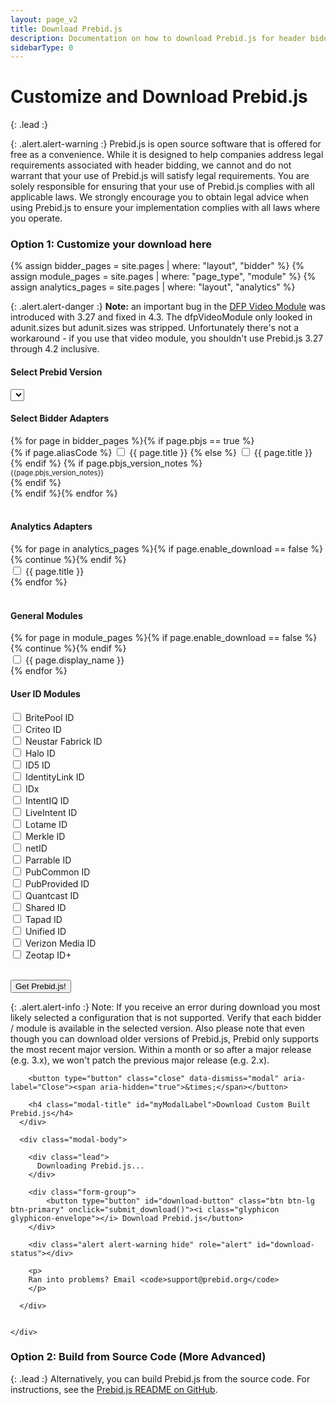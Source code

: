 ```yaml
---
layout: page_v2
title: Download Prebid.js
description: Documentation on how to download Prebid.js for header bidding.
sidebarType: 0
---
```


<script src="https://cdn.firebase.com/js/client/2.4.2/firebase.js"></script>

<script>

  getVersionList();

$(function(){
  $('#myModal').on('show.bs.modal', function (e) {
    var form_data = get_form_data();
    if(form_data.modules.length < 1){
      alert('Please select at least 1 bidder');
      return e.preventDefault() // stops modal from being shown
    }
    return;
  });

  // show all adapters
  $('.adapters .col-md-4').show();
});

function getVersionList() {
  $.ajax({
      type: "GET",
      url: "https://js-download.prebid.org/versions",
  })
  .success(function(data) {
    try{
      data = JSON.parse(data);
      var versions = data.versions;
      if(!versions || versions.length === 0) {
        showError();
        return;
      }
      versions.forEach(function(version, index){
        if(index === 0) {
          $('.selectpicker').append('<option value="'+version+'">'+version+' - latest </option>');
        }
        else{
          if(version.match(/\d\.\d+\.\d+/i)){
            $('.selectpicker').append('<option value="'+version+'">'+version+'</option>');
          }
          else{
            // $('.selectpicker').append('<option value="'+version+'">'+version+' - deprecated</option>');
          }
        }
      });
    }
    catch(e) {
      console.log(e);
      showError();
    }

  })
  .fail(function(e) {
    console.log(e);
    showError();
  });
  function showError(){
     $('.selectpicker').append('<option value="error">Error generating version list. Please try again later</option>');
  }
}

function submit_download() {
    var form_data = get_form_data();

    var alertStatus = $('#download-status');

    alertStatus.addClass('hide');

    $('#download-button').html('<i class="glyphicon glyphicon-send"></i> Sending Request...').addClass('disabled');
    alertStatus.html('Request sent! This should only take a few moments!');
    alertStatus.removeClass('hide');
    $.ajax({
        type: "POST",
        url: "https://js-download.prebid.org/download",
        //dataType: 'json',
        data: form_data
    })
    .success(function(data, textStatus, jqXHR) {
      var buttn = $('#download-button');
      //buttn.addClass('btn-success');
      buttn.html('<i class="glyphicon glyphicon-ok"></i> Prebid.js file successfully generated!');
      alertStatus.addClass('hide');
      // Try to find out the filename from the content disposition `filename` value
      var filename = "prebid" + form_data['version'] + ".js";
      // this doens't work in our current jquery version.
      var disposition = jqXHR.getResponseHeader('Content-Disposition');
      if (disposition && disposition.indexOf('attachment') !== -1) {
          var filenameRegex = /filename[^;=\n]*=((['"]).*?\2|[^;\n]*)/;
          var matches = filenameRegex.exec(disposition);
          if (matches != null && matches[1]) filename = matches[1].replace(/['"]/g, '');
      }
      // The actual download
      var blob = new Blob([data], { type: 'text/javascript' });
      var link = document.createElement('a');
      link.href = window.URL.createObjectURL(blob);
      link.download = filename;
      document.body.appendChild(link);
      link.click();
      document.body.removeChild(link);
    })
    .fail(function(e) {
      errorO = e;
      console.log(e);
      var buttn = $('#download-button');
      buttn.html('<i class="glyphicon glyphicon-envelope"></i> Receive Prebid.js');
      buttn.removeClass('disabled');
      alert('Ran into an issue.');
    });
}

function get_form_data() {
    var bidders = [];
    var analytics = [];
    var version = $('.selectpicker').val();

    var bidder_check_boxes = $('.bidder-check-box');
    for (var i = 0; i < bidder_check_boxes.length; i++) {
        var box = bidder_check_boxes[i];
        if (box.checked) {
            bidders.push(box.getAttribute('moduleCode'));
        }
    }

    var analytics_check_boxes = $('.analytics-check-box');
    for (var i = 0; i < analytics_check_boxes.length; i++) {
        var box = analytics_check_boxes[i];
        if (box.checked) {
            analytics.push(box.getAttribute('analyticscode') + 'AnalyticsAdapter');
        }
    }

    var form_data = {};
    form_data['modules'] = bidders.concat(analytics);
    form_data['version'] = version;

    return form_data;
}


</script>

<style>
.disabled {
  color: #aaa;
}
</style>

<div class="bs-docs-section" markdown="1">

# Customize and Download Prebid.js

{: .lead :}

{: .alert.alert-warning :}
Prebid.js is open source software that is offered for free as a convenience. While it is designed to help companies address legal requirements associated with header bidding, we cannot and do not warrant that your use of Prebid.js will satisfy legal requirements. You are solely responsible for ensuring that your use of Prebid.js complies with all applicable laws.  We strongly encourage you to obtain legal advice when using Prebid.js to ensure your implementation complies with all laws where you operate.

### Option 1: Customize your download here

{% assign bidder_pages = site.pages | where: "layout", "bidder" %}
{% assign module_pages = site.pages | where: "page_type", "module" %}
{% assign analytics_pages = site.pages | where: "layout", "analytics" %}

{: .alert.alert-danger :}
**Note:** an important bug in the [DFP Video Module](/dev-docs/modules/dfp_video.html) was introduced with 3.27 and fixed in 4.3. The dfpVideoModule only looked in adunit.sizes but adunit.sizes was stripped. Unfortunately there's not a workaround - if you use that video module, you shouldn't use Prebid.js 3.27 through 4.2 inclusive.

<form>
<h4>Select Prebid Version</h4>
<select id="version_selector" class="selectpicker">
</select>
<br>
<h4>Select Bidder Adapters</h4>
<div class="row adapters">
{% for page in bidder_pages %}{% if page.pbjs == true %}
<div class="col-md-4">
 <div class="checkbox">
  <label>
  {% if page.aliasCode %} <input type="checkbox" moduleCode="{{ page.aliasCode }}BidAdapter" class="bidder-check-box"> {{ page.title }} {% else %} <input type="checkbox" moduleCode="{{ page.biddercode }}BidAdapter" class="bidder-check-box"> {{ page.title }} {% endif %}
  {% if page.pbjs_version_notes %}<br/><div style="font-size:80%">{{page.pbjs_version_notes}}</div>{% endif %}
  </label>
</div>
</div>
{% endif %}{% endfor %}
</div>


<br>
<h4>Analytics Adapters</h4>
<div class="row">
{% for page in analytics_pages %}{% if page.enable_download == false %}{% continue %}{% endif %}<div class="col-md-4">
  <div class="checkbox">
    <label>
      <input type="checkbox" analyticscode="{{ page.modulecode }}" class="analytics-check-box"> {{ page.title }}
    </label>
  </div>
</div>
{% endfor %}
</div>
<br/>
<h4>General Modules</h4>
<div class="row"> 
 {% for page in module_pages %}{% if page.enable_download == false %}{% continue %}{% endif %}<div class="col-md-4"><div class="checkbox">
  <label> <input type="checkbox" moduleCode="{{ page.module_code }}" class="bidder-check-box"> {{ page.display_name }}</label>
</div></div>{% endfor %}
</div>


<h4>User ID Modules</h4>
<div class="row">  
<div class="col-md-4"><div class="checkbox">
<label><input type="checkbox" moduleCode="britepoolIdSystem" class="bidder-check-box"> BritePool ID</label>
</div></div>
<div class="col-md-4"><div class="checkbox">
<label><input type="checkbox" moduleCode="criteoIdSystem" class="bidder-check-box"> Criteo ID</label>
</div></div>
<div class="col-md-4"><div class="checkbox">
<label><input type="checkbox" moduleCode="fabrickIdSystem" class="bidder-check-box"> Neustar Fabrick ID</label>
</div></div>
<div class="col-md-4"><div class="checkbox">
<label><input type="checkbox" moduleCode="haloIdSystem" class="bidder-check-box"> Halo ID</label>
</div></div>
<div class="col-md-4"><div class="checkbox">
<label><input type="checkbox" moduleCode="id5IdSystem" class="bidder-check-box"> ID5 ID</label>
</div></div>
<div class="col-md-4"><div class="checkbox">
<label><input type="checkbox" moduleCode="identityLinkIdSystem" class="bidder-check-box"> IdentityLink ID</label>
</div></div>
<div class="col-md-4"><div class="checkbox">
<label><input type="checkbox" moduleCode="idxIdSystem" class="bidder-check-box"> IDx</label>
</div></div>
<div class="col-md-4"><div class="checkbox">
<label><input type="checkbox" moduleCode="intentIqIdSystem" class="bidder-check-box"> IntentIQ ID</label>
</div></div>
<div class="col-md-4"><div class="checkbox">
<label><input type="checkbox" moduleCode="liveIntentIdSystem" class="bidder-check-box"> LiveIntent ID</label>
</div></div>
<div class="col-md-4"><div class="checkbox">
<label><input type="checkbox" moduleCode="lotamePanoramaIdSystem" class="bidder-check-box"> Lotame ID</label>
</div></div>
<div class="col-md-4"><div class="checkbox">
<label><input type="checkbox" moduleCode="merkleIdSystem" class="bidder-check-box"> Merkle ID</label>
</div></div>
<div class="col-md-4"><div class="checkbox">
<label><input type="checkbox" moduleCode="netIdSystem" class="bidder-check-box"> netID</label>
</div></div>
<div class="col-md-4"><div class="checkbox">
<label><input type="checkbox" moduleCode="parrableIdSystem" class="bidder-check-box"> Parrable ID</label>
</div></div>
<div class="col-md-4"><div class="checkbox">
<label><input type="checkbox" moduleCode="pubCommonIdSystem" class="bidder-check-box"> PubCommon ID</label>
</div></div>
<div class="col-md-4"><div class="checkbox">
<label><input type="checkbox" moduleCode="pubProvidedIdSystem" class="bidder-check-box"> PubProvided ID</label>
</div></div>  
<div class="col-md-4"><div class="checkbox">
<label><input type="checkbox" moduleCode="quantcastIdSystem" class="bidder-check-box"> Quantcast ID</label>
</div></div>
<div class="col-md-4"><div class="checkbox">
<label><input type="checkbox" moduleCode="sharedIdSystem" class="bidder-check-box"> Shared ID</label>
</div></div>
<div class="col-md-4"><div class="checkbox">
<label><input type="checkbox" moduleCode="tapadIdSystem" class="bidder-check-box"> Tapad ID</label>
</div></div>
<div class="col-md-4"><div class="checkbox">
<label><input type="checkbox" moduleCode="unifiedIdSystem" class="bidder-check-box"> Unified ID</label>
</div></div>
<div class="col-md-4"><div class="checkbox">
<label><input type="checkbox" moduleCode="verizonMediaIdSystem" class="bidder-check-box"> Verizon Media ID</label>
</div></div>
<div class="col-md-4"><div class="checkbox">
<label><input type="checkbox" moduleCode="zeotapIdPlusIdSystem" class="bidder-check-box"> Zeotap ID+</label>
</div></div>
</div>

<br>

<div class="form-group">

<button type="button" class="btn btn-lg btn-primary" data-toggle="modal" data-target="#myModal" onclick="submit_download()">Get Prebid.js! </button>

</div>

</form>

{: .alert.alert-info :}
Note: If you receive an error during download you most likely selected a configuration that is not supported. Verify that each bidder / module is available in the selected version. Also please note that even though you can download older versions of Prebid.js,
Prebid only supports the most recent major version. Within a month or so after a major release (e.g. 3.x), we won't patch the previous major release (e.g. 2.x).


</div>

<!-- Modal -->
<div class="modal fade download-form__modal" id="myModal" tabindex="-1" role="dialog" aria-labelledby="myModalLabel">
  <div class="modal-dialog" role="document">
    <div class="modal-content">
      <div class="modal-header">

        <button type="button" class="close" data-dismiss="modal" aria-label="Close"><span aria-hidden="true">&times;</span></button>

        <h4 class="modal-title" id="myModalLabel">Download Custom Built Prebid.js</h4>
      </div>

      <div class="modal-body">

        <div class="lead">
          Downloading Prebid.js...
        </div>

        <div class="form-group">
            <button type="button" id="download-button" class="btn btn-lg btn-primary" onclick="submit_download()"><i class="glyphicon glyphicon-envelope"></i> Download Prebid.js</button>
        </div>

        <div class="alert alert-warning hide" role="alert" id="download-status"></div>

        <p>
        Ran into problems? Email <code>support@prebid.org</code>
        </p>

      </div>


    </div>

  </div>
</div>

<div class="bs-docs-section" markdown="1">

### Option 2: Build from Source Code (More Advanced)

{: .lead :}
Alternatively, you can build Prebid.js from the source code. For instructions, see the [Prebid.js README on GitHub](https://github.com/prebid/Prebid.js/blob/master/README.md).
